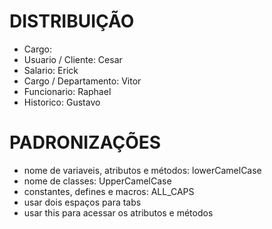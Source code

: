 # DISTRIBUIÇÃO

- Cargo:
- Usuario / Cliente: Cesar 
- Salario: Erick
- Cargo / Departamento: Vitor
- Funcionario: Raphael
- Historico: Gustavo

# PADRONIZAÇÕES

- nome de variaveis, atributos e métodos: lowerCamelCase
- nome de classes: UpperCamelCase
- constantes, defines e macros: ALL_CAPS
- usar dois espaços para tabs
- usar this para acessar os atributos e métodos